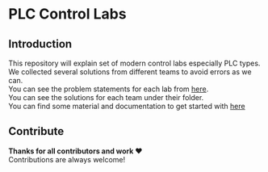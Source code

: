 # PLC Control Labs

## Introduction
This repository will explain set of modern control labs especially PLC types. <br/>
We collected several solutions from different teams to avoid errors as we can. <br/>
You can see the problem statements for each lab from [here](https://github.com/AmrHendy/modern-control-labs/tree/master/Labs%20Pdfs).<br/>
You can see the solutions for each team under their folder.</br>
You can find some material and documentation to get started with [here](https://github.com/AmrHendy/modern-control-labs/tree/master/Labs%20Material)

## Contribute

**Thanks for all contributors and work :heart:** </br>
Contributions are always welcome!

